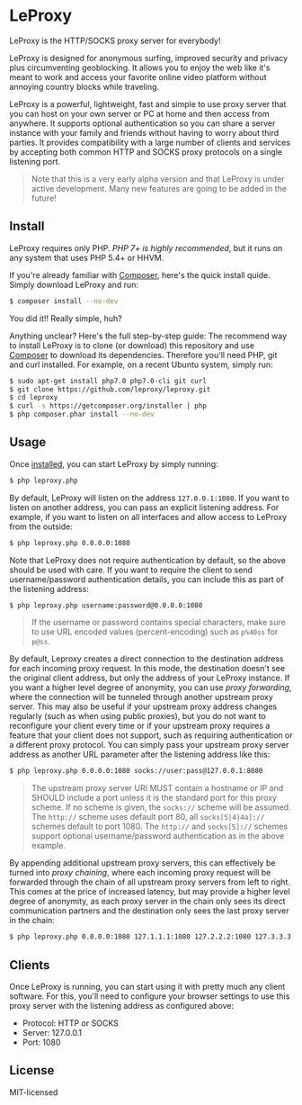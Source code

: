 # LeProxy

LeProxy is the HTTP/SOCKS proxy server for everybody!

LeProxy is designed for anonymous surfing, improved security and privacy plus
circumventing geoblocking.
It allows you to enjoy the web like it's meant to work and access your favorite
online video platform without annoying country blocks while traveling.

LeProxy is a powerful, lightweight, fast and simple to use proxy server that you
can host on your own server or PC at home and then access from anywhere.
It supports optional authentication so you can share a server instance with your
family and friends without having to worry about third parties.
It provides compatibility with a large number of clients and services by
accepting both common HTTP and SOCKS proxy protocols on a single listening port.

> Note that this is a very early alpha version and that
  LeProxy is under active development.
  Many new features are going to be added in the future!

## Install

LeProxy requires only PHP.
*PHP 7+ is highly recommended*, but it runs on any system that uses PHP 5.4+ or
HHVM.

If you're already familiar with [Composer](http://getcomposer.org), here's the
quick install quide.
Simply download LeProxy and run:

```bash
$ composer install --no-dev
```

You did it!! Really simple, huh?

Anything unclear? Here's the full step-by-step guide:
The recommend way to install LeProxy is to clone (or download) this repository
and use [Composer](http://getcomposer.org) to download its dependencies.
Therefore you'll need PHP, git and curl installed.
For example, on a recent Ubuntu system, simply run:

```bash
$ sudo apt-get install php7.0 php7.0-cli git curl
$ git clone https://github.com/leproxy/leproxy.git
$ cd leproxy
$ curl -s https://getcomposer.org/installer | php
$ php composer.phar install --no-dev
```

## Usage

Once [installed](#install), you can start LeProxy by simply running:

```bash
$ php leproxy.php 
```

By default, LeProxy will listen on the address `127.0.0.1:1080`. 
If you want to listen on another address, you can pass an explicit listening
address.
For example, if you want to listen on all interfaces and allow access to LeProxy
from the outside:

```bash
$ php leproxy.php 0.0.0.0:1080
```

Note that LeProxy does not require authentication by default,
so the above should be used with care.
If you want to require the client to send username/password authentication
details, you can include this as part of the listening address:

```bash
$ php leproxy.php username:password@0.0.0.0:1080
```

> If the username or password contains special characters, make sure to use
  URL encoded values (percent-encoding) such as `p%40ss` for `p@ss`.

By default, Leproxy creates a direct connection to the destination address for
each incoming proxy request.
In this mode, the destination doesn't see the original client address, but only
the address of your LeProxy instance.
If you want a higher level degree of anonymity, you can use *proxy forwarding*,
where the connection will be tunneled through another upstream proxy server.
This may also be useful if your upstream proxy address changes regularly (such
as when using public proxies), but you do not want to reconfigure your client
every time or if your upstream proxy requires a feature that your client does
not support, such as requiring authentication or a different proxy protocol.
You can simply pass your upstream proxy server address as another URL parameter
after the listening address like this:

```bash
$ php leproxy.php 0.0.0.0:1080 socks://user:pass@127.0.0.1:8080
```

> The upstream proxy server URI MUST contain a hostname or IP and SHOULD include
  a port unless it is the standard port for this proxy scheme.
  If no scheme is given, the `socks://` scheme will be assumed.
  The `http://` scheme uses default port 80, all `socks[5|4|4a]://` schemes
  default to port 1080.
  The `http://` and `socks[5]://` schemes support optional username/password
  authentication as in the above example.

By appending additional upstream proxy servers, this can effectively be turned
into *proxy chaining*, where each incoming proxy request will be forwarded
through the chain of all upstream proxy servers from left to right.
This comes at the price of increased latency, but may provide a higher level
degree of anonymity, as each proxy server in the chain only sees its direct
communication partners and the destination only sees the last proxy server in
the chain:

```bash
$ php leproxy.php 0.0.0.0:1080 127.1.1.1:1080 127.2.2.2:1080 127.3.3.3:1080
```

## Clients

Once LeProxy is running, you can start using it with pretty much any client software.
For this, you'll need to configure your browser settings to use this proxy server
with the listening address as configured above:

* Protocol: HTTP or SOCKS
* Server: 127.0.0.1
* Port: 1080

## License

MIT-licensed

